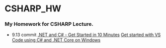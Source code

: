 # CSHARP_HW
### My Homework for CSHARP Lecture.
+ 9.13 commit 
[.NET and C# - Get Started in 10 Minutes](https://www.microsoft.com/net/core#macos)
[Get started with VS Code using C# and .NET Core on Windows](https://channel9.msdn.com/Blogs/dotnet/Get-started-with-VS-Code-using-CSharp-and-NET-Core)
